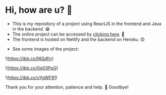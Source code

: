 # Hi, how are u? 🦇

- This is my repository of a project using ReactJS in the frontend and Java in the backend. 😁
- The online project can be accessed by <a href="https://dsvendas-react.netlify.app" target="_blank">clicking here</a>. 💪
- The frontend is hosted on Netlify and the backend on Heroku. :heart_eyes:



* See some images of the project:

!(https://ibb.co/f4Qdfrr)

!(https://ibb.co/0q03PpG)

!(https://ibb.co/vYgWF91)

Thank you for your attention, patience and help. 👊 Goodbye!